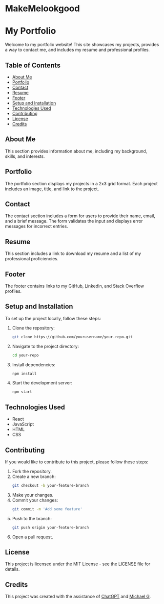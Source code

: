 # MakeMelookgood
# My Portfolio

Welcome to my portfolio website! This site showcases my projects, provides a way to contact me, and includes my resume and professional profiles.

## Table of Contents
- [About Me](#about-me)
- [Portfolio](#portfolio)
- [Contact](#contact)
- [Resume](#resume)
- [Footer](#footer)
- [Setup and Installation](#setup-and-installation)
- [Technologies Used](#technologies-used)
- [Contributing](#contributing)
- [License](#license)
- [Credits](#credits)

## About Me
This section provides information about me, including my background, skills, and interests.

## Portfolio
The portfolio section displays my projects in a 2x3 grid format. Each project includes an image, title, and link to the project.

## Contact
The contact section includes a form for users to provide their name, email, and a brief message. The form validates the input and displays error messages for incorrect entries.

## Resume
This section includes a link to download my resume and a list of my professional proficiencies.

## Footer
The footer contains links to my GitHub, LinkedIn, and Stack Overflow profiles.

## Setup and Installation
To set up the project locally, follow these steps:

1. Clone the repository:
    ```sh
    git clone https://github.com/yourusername/your-repo.git
    ```
2. Navigate to the project directory:
    ```sh
    cd your-repo
    ```
3. Install dependencies:
    ```sh
    npm install
    ```
4. Start the development server:
    ```sh
    npm start
    ```

## Technologies Used
- React
- JavaScript
- HTML
- CSS

## Contributing
If you would like to contribute to this project, please follow these steps:

1. Fork the repository.
2. Create a new branch:
    ```sh
    git checkout -b your-feature-branch
    ```
3. Make your changes.
4. Commit your changes:
    ```sh
    git commit -m 'Add some feature'
    ```
5. Push to the branch:
    ```sh
    git push origin your-feature-branch
    ```
6. Open a pull request.

## License
This project is licensed under the MIT License - see the [LICENSE](LICENSE) file for details.

## Credits
This project was created with the assistance of [ChatGPT](https://openai.com/chatgpt) and [Michael G](https://github.com/FirefighterMichael94).

